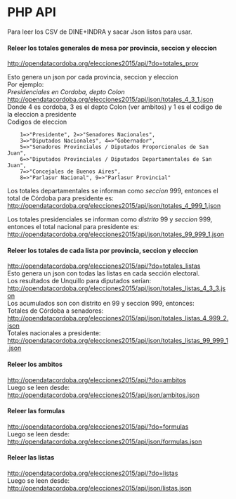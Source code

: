 # PHP API

Para leer los CSV de DINE+INDRA y sacar Json listos para usar.  
  
#### Releer los totales generales de mesa por provincia, seccion y eleccion  
http://opendatacordoba.org/elecciones2015/api/?do=totales_prov  

Esto genera un json por cada provincia, seccion y eleccion  
Por ejemplo:  
*Presidenciales en Cordoba, depto Colon*  
http://opendatacordoba.org/elecciones2015/api/json/totales_4_3_1.json  
Donde 4 es cordoba, 3 es el depto Colon (ver ambitos) y 1 es el codigo de la eleccion a presidente  
Codigos de eleccion  
```
	1=>"Presidente", 2=>"Senadores Nacionales",
	3=>"Diputados Nacionales", 4=>"Gobernador",
	5=>"Senadores Provinciales / Diputados Proporcionales de San Juan",
	6=>"Diputados Provinciales / Diputados Departamentales de San Juan",
	7=>"Concejales de Buenos Aires",
	8=>"Parlasur Nacional", 9=>"Parlasur Provincial"
```

Los totales departamentales se informan como *seccion* 999, entonces el total de Córdoba para presidente es:   
http://opendatacordoba.org/elecciones2015/api/json/totales_4_999_1.json  
  
Los totales presidenciales se informan como *distrito* 99 y *seccion* 999, entonces el total nacional para presidente es:  
http://opendatacordoba.org/elecciones2015/api/json/totales_99_999_1.json  

#### Releer los totales de cada lista por provincia, seccion y eleccion  
http://opendatacordoba.org/elecciones2015/api/?do=totales_listas  
Esto genera un json con todas las listas en cada sección electoral.  
Los resultados de Unquillo para diputados serían:  
http://opendatacordoba.org/elecciones2015/api/json/totales_listas_4_3_3.json  
Los acumulados son con distrito en 99 y seccion 999, entonces:  
Totales de Córdoba a senadores: http://opendatacordoba.org/elecciones2015/api/json/totales_listas_4_999_2.json  
Totales nacionales a presidente: http://opendatacordoba.org/elecciones2015/api/json/totales_listas_99_999_1.json  

#### Releer los ambitos
http://opendatacordoba.org/elecciones2015/api/?do=ambitos  
Luego se leen desde:  
http://opendatacordoba.org/elecciones2015/api/json/ambitos.json  

#### Releer las formulas  
http://opendatacordoba.org/elecciones2015/api/?do=formulas  
Luego se leen desde:  
http://opendatacordoba.org/elecciones2015/api/json/formulas.json  

#### Releer las listas  
http://opendatacordoba.org/elecciones2015/api/?do=listas  
Luego se leen desde:  
http://opendatacordoba.org/elecciones2015/api/json/listas.json  

